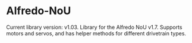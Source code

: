 # Alfredo-NoU
Current library version: v1.03.
Library for the Alfredo NoU v1.7. Supports motors and servos, and has helper methods for different drivetrain types.